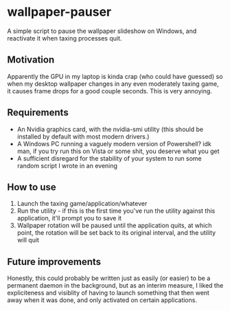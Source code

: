 # wallpaper-pauser
A simple script to pause the wallpaper slideshow on Windows, and reactivate it when taxing processes quit.

## Motivation
Apparently the GPU in my laptop is kinda crap (who could have guessed) so when my desktop wallpaper changes in any even moderately taxing game, it causes frame drops for a good couple seconds. This is very annoying.

## Requirements
* An Nvidia graphics card, with the nvidia-smi utility (this should be installed by default with most modern drivers.)
* A Windows PC running a vaguely modern version of Powershell? idk man, if you try run this on Vista or some shit, you deserve what you get
* A sufficient disregard for the stability of your system to run some random script I wrote in an evening

## How to use
1. Launch the taxing game/application/whatever
2. Run the utility - if this is the first time you've run the utility against this application, it'll prompt you to save it
3. Wallpaper rotation will be paused until the application quits, at which point, the rotation will be set back to its original interval, and the utility will quit

## Future improvements
Honestly, this could probably be written just as easily (or easier) to be a permanent daemon in the background, but as an interim measure, I liked the expliciteness and visiblity of having to launch something that then went away when it was done, and only activated on certain applications.
